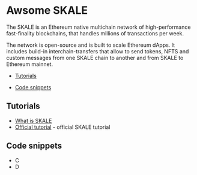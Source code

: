 # Awsome SKALE

The SKALE is an Ethereum native multichain network of high-performance fast-finality blockchains, that handles millions of transactions per week.

The network is open-source and is built to scale Ethereum dApps. It includes build-in interchain-transfers that allow to send tokens, NFTS and custom messages from one SKALE chain to another and from SKALE to Ethereum mainnet.

- [Tutorials](#tutorials)

- [Code snippets](#code-snippets)

## Tutorials

* [What is SKALE](https://docs.skale.network/learn/overview)
* [Official tutorial](https://docs.skale.network/learn/) - official SKALE tutorial


## Code snippets

* C
* D
